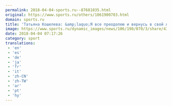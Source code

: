 ```yaml
---
permalink: 2018-04-04-sports.ru--87681035.html
original: https://www.sports.ru/others/1061900703.html
domain: sports.ru
title: 'Татьяна Кошелева: &amp;laquo;Я все преодолею и вернусь в свой любимый волейбол&amp;raquo;'
image: https://www.sports.ru/dynamic_images/news/106/190/070/3/share/438ed2.png
date: 2018-04-04 07:17:26
category: sport
translations: 
 - 'en'
 - 'es'
 - 'de'
 - 'ja'
 - 'fr'
 - 'it'
 - 'zh-CN'
 - 'zh-TW'
 - 'ar'
 - 'pt'
 - 'hy'
---
```


